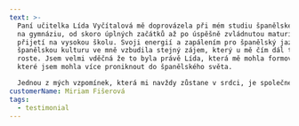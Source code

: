 ```yaml
---
text: >-
  Paní učitelka Lída Vyčítalová mě doprovázela při mém studiu španělského jazyka
  na gymnáziu, od skoro úplných začátků až po úspěšně zvládnutou maturitu a
  přijetí na vysokou školu. Svoji energií a zapálením pro španělský jazyk a
  španělskou kulturu ve mně vzbudila stejný zájem, který u mě čím dál tím více
  roste. Jsem velmi vděčná že to byla právě Lída, která mě mohla formovat a díky
  které jsem mohla více proniknout do španělského světa. 

  Jednou z mých vzpomínek, která mi navždy zůstane v srdci, je společné vaření paelly a pití sangríi u Lídy na zahradě. Byl příjemný letní večer. Skoro jako ve Španělsku 🌞🌼
customerName: Miriam Fišerová
tags:
  - testimonial
---
```

